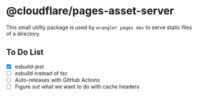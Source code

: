 # @cloudflare/pages-asset-server

This small utility package is used by `wrangler pages dev` to serve static files of a directory.

## To Do List

- [x] esbuild-jest
- [ ] esbuild instead of tsc
- [ ] Auto-releases with GitHub Actions
- [ ] Figure out what we want to do with cache headers
